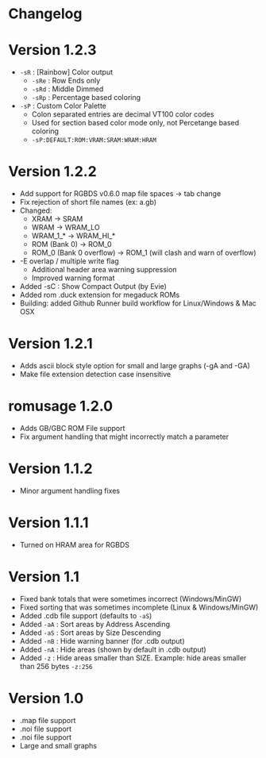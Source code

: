 Changelog
=========

# Version 1.2.3
* `-sR` : [Rainbow] Color output
  - `-sRe` : Row Ends only
  - `-sRd` : Middle Dimmed
  - `-sRp` : Percentage based coloring
* `-sP` : Custom Color Palette
  -  Colon separated entries are decimal VT100 color codes
  -  Used for section based color mode only, not Percetange based coloring
  - `-sP:DEFAULT:ROM:VRAM:SRAM:WRAM:HRAM`

# Version 1.2.2
* Add support for RGBDS v0.6.0 map file spaces -> tab change
* Fix rejection of short file names (ex: a.gb)
* Changed:
  - XRAM -> SRAM
  - WRAM -> WRAM_LO
  - WRAM_1_* -> WRAM_HI_*
  - ROM (Bank 0) -> ROM_0
  - ROM_0 (Bank 0 overflow) -> ROM_1 (will clash and warn of overflow)
* -E overlap / multiple write flag
  - Additional header area warning suppression
  - Improved warning format
* Added -sC : Show Compact Output (by Evie)
* Added rom .duck extension for megaduck ROMs
* Building: added Github Runner build workflow for Linux/Windows & Mac OSX

# Version 1.2.1
* Adds ascii block style option for small and large graphs (-gA and -GA)
* Make file extension detection case insensitive

# romusage 1.2.0
* Adds GB/GBC ROM File support
* Fix argument handling that might incorrectly match a parameter

# Version 1.1.2
* Minor argument handling fixes

# Version 1.1.1
* Turned on HRAM area for RGBDS

# Version 1.1
* Fixed bank totals that were sometimes incorrect (Windows/MinGW)
* Fixed sorting that was sometimes incomplete (Linux & Windows/MinGW)
* Added .cdb file support (defaults to `-aS`)
* Added `-aA` : Sort areas by Address Ascending 
* Added `-aS` : Sort areas by Size Descending
* Added `-nB` : Hide warning banner (for .cdb output)
* Added `-nA` : Hide areas (shown by default in .cdb output)
* Added `-z`  : Hide areas smaller than SIZE. Example: hide areas smaller than 256 bytes `-z:256`


# Version 1.0
* .map file support
* .noi file support
* .noi file support
* Large and small graphs
